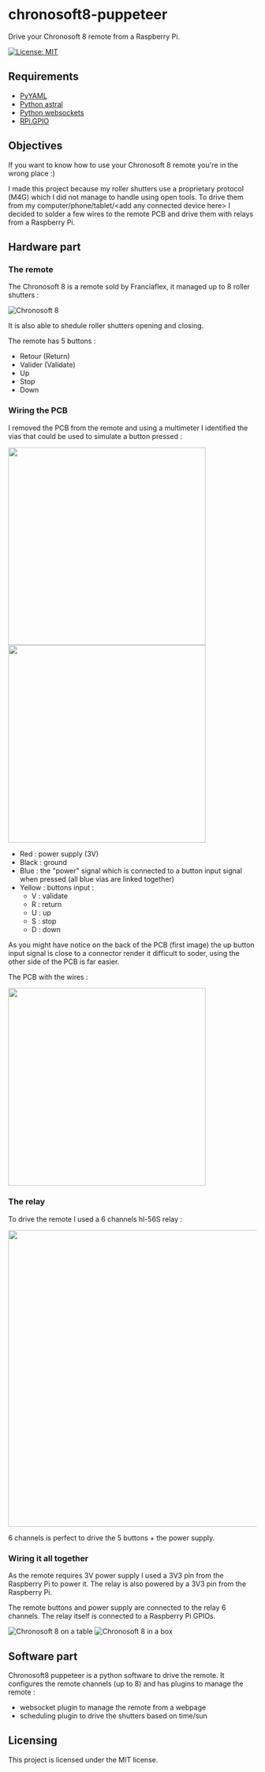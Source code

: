 # chronosoft8-puppeteer
Drive your Chronosoft 8 remote from a Raspberry Pi.

[![License: MIT](https://img.shields.io/badge/License-MIT-yellow.svg)](https://opensource.org/licenses/MIT)

## Requirements
- [PyYAML](https://pyyaml.org)
- [Python astral](https://github.com/sffjunkie/astral)
- [Python websockets](https://websockets.readthedocs.io/en/stable/)
- [RPi.GPIO](http://sourceforge.net/projects/raspberry-gpio-python/)

## Objectives
If you want to know how to use your Chronosoft 8 remote you're in the wrong place :)

I made this project because my roller shutters use a proprietary protocol (M4G) which I did not manage to handle using open tools. To drive them from my computer/phone/tablet/\<add any connected device here\> I decided to solder a few wires to the remote PCB and drive them with relays from a Raspberry Pi.

## Hardware part
### The remote
The Chronosoft 8 is a remote sold by Franciaflex, it managed up to 8 roller shutters :

![Chronosoft 8](https://github.com/mika1337/chronosoft8-puppeteer/blob/master/img/remote.png?raw=true)

It is also able to shedule roller shutters opening and closing.

The remote has 5 buttons :
- Retour (Return)
- Valider (Validate)
- Up
- Stop
- Down

### Wiring the PCB
I removed the PCB from the remote and using a multimeter I identified the vias that could be used to simulate a button pressed :

<img src="https://github.com/mika1337/chronosoft8-puppeteer/blob/master/img/remote_pcb_back.jpg?raw=true" width="400"/><img src="https://github.com/mika1337/chronosoft8-puppeteer/blob/master/img/remote_pcb_front.jpg?raw=true" width="400"/>

- Red : power supply (3V)
- Black : ground
- Blue : the "power" signal which is connected to a button input signal when pressed (all blue vias are linked together)
- Yellow : buttons input :
  - V : validate
  - R : return
  - U : up
  - S : stop
  - D : down

As you might have notice on the back of the PCB (first image) the up button input signal is close to a connector render it difficult to soder, using the other side of the PCB is far easier.

The PCB with the wires :

<img src="https://github.com/mika1337/chronosoft8-puppeteer/blob/master/img/remote_pcb_back_wires.jpg?raw=true" width="400"/>

### The relay
To drive the remote I used a 6 channels hl-56S relay :

<img src="https://github.com/mika1337/chronosoft8-puppeteer/blob/master/img/relay.png?raw=true" width="600"/>

6 channels is perfect to drive the 5 buttons + the power supply.

### Wiring it all together
As the remote requires 3V power supply I used a 3V3 pin from the Raspberry Pi to power it. The relay is also powered by a 3V3 pin from the Raspberry Pi.

The remote buttons and power supply are connected to the relay 6 channels. The relay itself is connected to a Raspberry Pi GPIOs.

![Chronosoft 8 on a table](https://github.com/mika1337/chronosoft8-puppeteer/blob/master/img/cs8p_on_table.jpg?raw=true)
![Chronosoft 8 in a box](https://github.com/mika1337/chronosoft8-puppeteer/blob/master/img/cs8p_in_box.jpg?raw=true)

## Software part
Chronosoft8 puppeteer is a python software to drive the remote. It configures the remote channels (up to 8) and has plugins to manage the remote :
- websocket plugin to manage the remote from a webpage
- scheduling plugin to drive the shutters based on time/sun

## Licensing
This project is licensed under the MIT license.
